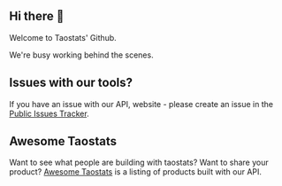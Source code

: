 ## Hi there 👋

Welcome to Taostats' Github.

We're busy working behind the scenes. 

## Issues with our tools?
If you have an issue with our API, website - please create an issue in the [Public Issues Tracker](https://github.com/taostat/public-issues-tracker).

## Awesome Taostats

Want to see what people are building with taostats?  Want to share your product?
[Awesome Taostats](https://github.com/taostat/awesome-taostats) is a listing of products built with our API. 
